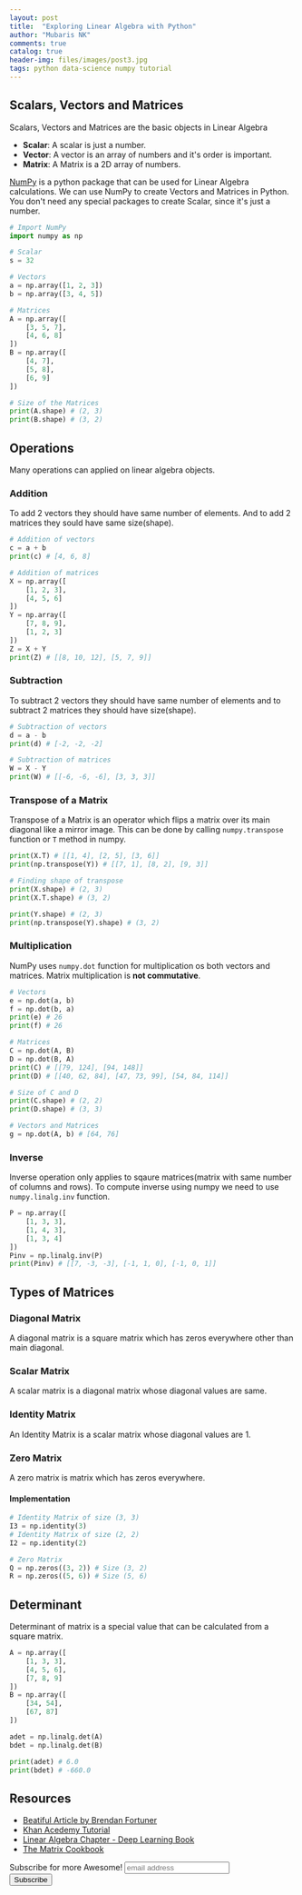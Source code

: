 ```yaml
---
layout: post
title:  "Exploring Linear Algebra with Python"
author: "Mubaris NK"
comments: true
catalog: true
header-img: files/images/post3.jpg
tags: python data-science numpy tutorial
---
```


## Scalars, Vectors and Matrices

Scalars, Vectors and Matrices are the basic objects in Linear Algebra

* **Scalar**: A scalar is just a number.
* **Vector**: A vector is an array of numbers and it's order is important.
* **Matrix**: A Matrix is a 2D array of numbers.

[NumPy](http://www.numpy.org/) is a python package that can be used for Linear Algebra calculations. We can use NumPy to create Vectors and Matrices in Python. You don't need any special packages to create Scalar, since it's just a number.

```python
# Import NumPy
import numpy as np

# Scalar
s = 32

# Vectors
a = np.array([1, 2, 3])
b = np.array([3, 4, 5])

# Matrices
A = np.array([
    [3, 5, 7],
    [4, 6, 8]
])
B = np.array([
    [4, 7],
    [5, 8],
    [6, 9]
])

# Size of the Matrices
print(A.shape) # (2, 3)
print(B.shape) # (3, 2)
```

## Operations

Many operations can applied on linear algebra objects.

### Addition

To add 2 vectors they should have same number of elements. And to add 2 matrices they sould have same size(shape).

```python
# Addition of vectors
c = a + b
print(c) # [4, 6, 8]

# Addition of matrices
X = np.array([
    [1, 2, 3],
    [4, 5, 6]
])
Y = np.array([
    [7, 8, 9],
    [1, 2, 3]
])
Z = X + Y
print(Z) # [[8, 10, 12], [5, 7, 9]]
```

### Subtraction

To subtract 2 vectors they should have same number of elements and to subtract 2 matrices they should have size(shape).

```python
# Subtraction of vectors
d = a - b
print(d) # [-2, -2, -2]

# Subtraction of matrices
W = X - Y
print(W) # [[-6, -6, -6], [3, 3, 3]]
```

### Transpose of a Matrix

Transpose of a Matrix is an operator which flips a matrix over its main diagonal like a mirror image. This can be done by calling `numpy.transpose` function or `T` method in numpy.

```python
print(X.T) # [[1, 4], [2, 5], [3, 6]]
print(np.transpose(Y)) # [[7, 1], [8, 2], [9, 3]]

# Finding shape of transpose
print(X.shape) # (2, 3)
print(X.T.shape) # (3, 2)

print(Y.shape) # (2, 3)
print(np.transpose(Y).shape) # (3, 2)
```

### Multiplication

NumPy uses `numpy.dot` function for multiplication os both vectors and matrices. Matrix multiplication is **not commutative**.

```python
# Vectors
e = np.dot(a, b)
f = np.dot(b, a)
print(e) # 26
print(f) # 26

# Matrices
C = np.dot(A, B)
D = np.dot(B, A)
print(C) # [[79, 124], [94, 148]]
print(D) # [[40, 62, 84], [47, 73, 99], [54, 84, 114]]

# Size of C and D
print(C.shape) # (2, 2)
print(D.shape) # (3, 3)

# Vectors and Matrices
g = np.dot(A, b) # [64, 76]
```

### Inverse

Inverse operation only applies to sqaure matrices(matrix with same number of columns and rows). To compute inverse using numpy we need to use `numpy.linalg.inv` function.

```python
P = np.array([
    [1, 3, 3],
    [1, 4, 3],
    [1, 3, 4]
])
Pinv = np.linalg.inv(P)
print(Pinv) # [[7, -3, -3], [-1, 1, 0], [-1, 0, 1]]
```

## Types of Matrices

### Diagonal Matrix

A diagonal matrix is a square matrix which has zeros everywhere other than main diagonal.

### Scalar Matrix

A scalar matrix is a diagonal matrix whose diagonal values are same.

### Identity Matrix

An Identity Matrix is a scalar matrix whose diagonal values are 1.

### Zero Matrix

A zero matrix is matrix which has zeros everywhere.

#### Implementation

```python
# Identity Matrix of size (3, 3)
I3 = np.identity(3)
# Identity Matrix of size (2, 2)
I2 = np.identity(2)

# Zero Matrix
Q = np.zeros((3, 2)) # Size (3, 2)
R = np.zeros((5, 6)) # Size (5, 6)
```

## Determinant

Determinant of matrix is a special value that can be calculated from a square matrix.

```python
A = np.array([
    [1, 3, 3],
    [4, 5, 6],
    [7, 8, 9]
])
B = np.array([
    [34, 54],
    [67, 87]
])

adet = np.linalg.det(A)
bdet = np.linalg.det(B)

print(adet) # 6.0
print(bdet) # -660.0
```

## Resources

* [Beatiful Article by Brendan Fortuner](https://medium.com/towards-data-science/linear-algebra-cheat-sheet-for-deep-learning-cd67aba4526c)
* [Khan Acedemy Tutorial](https://www.khanacademy.org/math/linear-algebra)
* [Linear Algebra Chapter - Deep Learning Book](http://www.deeplearningbook.org/contents/linear_algebra.html)
* [The Matrix Cookbook](https://www.math.uwaterloo.ca/~hwolkowi/matrixcookbook.pdf)


<div id="mc_embed_signup">
<form action="//mubaris.us16.list-manage.com/subscribe/post?u=f9e9a4985cce81e89169df2bf&amp;id=3654da5463" method="post" id="mc-embedded-subscribe-form" name="mc-embedded-subscribe-form" class="validate" target="_blank" novalidate>
    <div id="mc_embed_signup_scroll">
	<label for="mce-EMAIL">Subscribe for more Awesome!</label>
	<input type="email" value="" name="EMAIL" class="email" id="mce-EMAIL" placeholder="email address" required>
    <!-- real people should not fill this in and expect good things - do not remove this or risk form bot signups-->
    <div style="position: absolute; left: -5000px;" aria-hidden="true"><input type="text" name="b_f9e9a4985cce81e89169df2bf_3654da5463" tabindex="-1" value=""></div>
    <div class="clear"><input type="submit" value="Subscribe" name="subscribe" id="mc-embedded-subscribe" class="button"></div>
    </div>
</form>
</div>